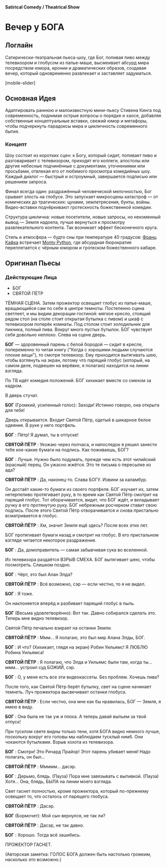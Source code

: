 #### Satirical Comedy / Theatrical Show

# Вечер у БОГА

## Логлайн

Сатирически-театральная пьеса-шоу, где Бог, попивая пиво между телевизором и глобусом из папье-маше, высмеивает абсурд мира посредством юмора, иронии и драматических образов, создавая вечер, который одновременно развлекает и заставляет задуматься.

[mobile-slider]

## Основная Идея

Адаптировать раннюю и малоизвестную мини-пьесу Стивена Кинга под современность, поднимая острые вопросы о порядке и хаосе, добавляя собственные концептуальные вставки, свежий юмор и метафоры, чтобы подчеркнуть парадоксы мира и цикличность современного бытия.

### Концепт

Шоу состоит из коротких сцен: к Богу, который сидит, попивает пиво и разговаривает с телевизором, приходят его коллеги, апостолы или другие небесные подчинённые с документами, уточнениями или просьбами, отвлекая его от любимого просмотра комедийных шоу. Каждый диалог — быстрый и остроумный, завершается подписью или решением запроса.

Финал всегда один: раздражённый человеческой мелочностью, Бог срывает злость на глобусе. Это запускает микросцены катастроф — от комических до трагических: цунами, землетрясения, бунты, войны. Видео-вставки подчёркивают гротескность божественной комедии.

Структура циклична: новые посетители, новые запросы, но неизменный вывод — Земля надоела, лучше вернуться к просмотру развлекательного контента. Так возникает эффект бесконечного круга.

Стиль и атмосфера — будто сны при температуре 40 градусов: [Франц Кафка](https://en.wikipedia.org/wiki/Franz_Kafka) встречает [Monty Python](https://www.imdb.com/title/tt0063929/), где абсурдная бюрократия переплетается с чёрным юмором и гротеском божественного кабаре.

## Оригинал Пьесы

### Действующие Лица

- БОГ
- СВЯТОЙ ПЁТР

ТЁМНАЯ СЦЕНА. Затем прожектор освещает глобус из папье-маше, вращающийся сам по себе в центре темноты. Постепенно сцена светлеет, и мы видим декорации гостиной: мягкое кресло, стоящий рядом стол (на столе стоит открытая бутылка с пивом) и шкаф с телевизором поперёк комнаты. Под столом стоит холодильник для пикника, полный пива. Вокруг много пустых бутылок. БОГ чувствует себя довольно неплохо. Слева на сцене дверь.

**БОГ** — здоровенный парень с белой бородой — сидит в кресле, попеременно то читая книгу ("Когда с хорошими людьми случаются плохие вещи"), то смотря телевизор. Ему приходится вытягивать шею, чтобы взглянуть на экран, потому что парящий глобус (который, на самом деле, подвешен на верёвке, я полагаю) находится на линии взгляда. 

По ТВ идёт комедия положений. БОГ хихикает вместе со смехом за кадром.

В дверь стучат.

**БОГ** (Громкий, усиленный голос): Заходи! Истинно говорю, она открыта для тебя!

Дверь открывается. Входит Святой Пётр, одетый в шикарное белое одеяние. В руке у него портфель.

**БОГ** : Пётр! Я думал, ты в отпуске!

**СВЯТОЙ ПЁТР** : Уезжаю через полчаса, и напоследок я решил занести тебе кое-какие бумаги на подпись. Как поживаешь, БОГ?

**БОГ** : Лучше. Нужно было подумать, прежде чем есть этот чилийский (красный) перец. Он ужасно жжётся. Это те письма о пересылке из ада?

**СВЯТОЙ ПЁТР** : Да, наконец-то. Слава БОГУ. Извини за каламбур.

Он достаёт какие-то бумаги из своего портфеля. БОГ изучает их, затем нетерпеливо протягивает руку, в то время как Святой Пётр смотрит на парящий глобус. Тот оборачивается, видит, что БОГ ждёт, и вкладывает ручку в его протянутую руку. БОГ небрежным росчерком ставит свою подпись. После этого Святой Пётр отворачивается и снова пристально всматривается в глобус.

**СВЯТОЙ ПЁТР** : Хм, значит Земля ещё здесь? После всех этих лет.

БОГ протягивает бумаги назад и смотрит на глобус. В его пристальном взгляде читается некоторое раздражение.

**БОГ** : Да, домоправитель — самая забывчивая сука во вселенной.

Из телевизора раздаётся ВЗРЫВ СМЕХА. БОГ вытягивает шею, чтобы посмотреть. Слишком поздно.

**БОГ** : Чёрт, это был Алан Элда?

**СВЯТОЙ ПЁТР** : Всё возможно, сэр — если честно, то я не видел.

**БОГ** : Я тоже.

Он наклоняется вперёд и разбивает парящий глобус в пыль.

**БОГ** (Весьма удовлетворённо): Вот так. Давно собирался сделать это. Теперь мне видно телевизор.

Святой Пётр печально взирает на останки Земли.

**СВЯТОЙ ПЁТР** : Ммм… Я полагаю, это был мир Алана Элды, БОГ.

**БОГ** : И что? (Хихикает, глядя на экран) Робин Уильямс! Я ЛЮБЛЮ Робина Уильямса!

**СВЯТОЙ ПЁТР** : Я полагаю, что Элда и Уильямс были там, когда ты… ммм… устроил суд БОЖИЙ, сэр.

**БОГ** : О, у меня есть все эти видеокассеты. Без проблем. Хочешь пива?

После того, как Святой Пётр берёт бутылку, свет на сцене начинает темнеть. Луч прожектора высвечивает останки глобуса.

**СВЯТОЙ ПЁТР** : Если честно, она мне как бы нравилась, БОГ — Земля, я имею в виду.

**БОГ** : Она была не так уж и плоха. А теперь давай выпьем за твой отпуск!

При тусклом свете видны только тени, хотя БОГА видно немного лучше, поскольку вокруг его головы мы наблюдаем тусклый нимб. Они чокаются бутылками. Взрыв хохота из телевизора.

**БОГ** : Смотри! Это Ричард Прайор! Этот парень убивает меня! Надо полагать, он был…

**СВЯТОЙ ПЁТР** : Ммммм… дасэр.

**БОГ** : Дерьмо, блядь. (Пауза) Пора мне завязывать с выпивкой. (Пауза) Хотя… Она, блядь, БЫЛА на линии моего взгляда.

Свет гаснет полностью, кроме прожектора, который по-прежнему освещает то, что осталось от парящего глобуса.

**СВЯТОЙ ПЁТР** : Дасэр.

**БОГ** (Бормочет): Мой сын вернулся, не так ли?

**СВЯТОЙ ПЁТР** : Дасэр, не так давно.

**БОГ** : Хорошо. Тогда всё зашибись.

ПРОЖЕКТОР ГАСНЕТ.

(Авторская заметка: ГОЛОС БОГА должен быть настолько громким, насколько это возможно.)